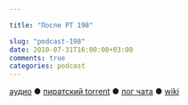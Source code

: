 ```yaml
---

title: "После РТ 198"

slug: "podcast-198"
date: 2010-07-31T16:00:00+03:00
comments: true
categories: podcast
---
```

[аудио](http://cdn.radio-t.com/rt198post.mp3) ● [пиратский torrent](http://pirates.radio-t.com/torrents/rt198post.mp3.torrent) ● [лог чата](http://chat.radio-t.com/logs/radio-t-198.html) ● [wiki](http://wiki.radio-t.com/%D0%9F%D0%BE%D1%81%D0%BB%D0%B5_%D0%A0%D0%A2_198)<audio src="http://cdn.radio-t.com/rt198post.mp3" preload="none">
